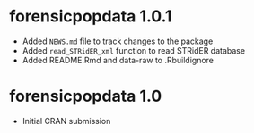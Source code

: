 # forensicpopdata 1.0.1
* Added `NEWS.md` file to track changes to the package
* Added `read_STRidER_xml` function to read STRidER database
* Added README.Rmd and data-raw to .Rbuildignore

# forensicpopdata 1.0

* Initial CRAN submission
